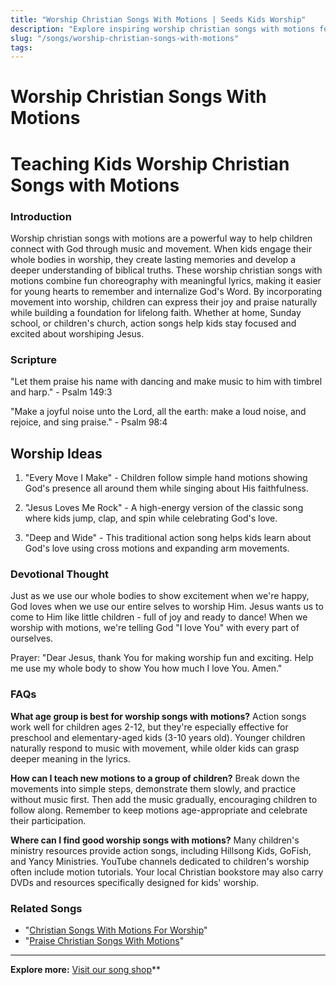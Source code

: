 ```yaml
---
title: "Worship Christian Songs With Motions | Seeds Kids Worship"
description: "Explore inspiring worship christian songs with motions for children's worship and faith development. Biblical music resources for families and ministry."
slug: "/songs/worship-christian-songs-with-motions"
tags:
---
```


# Worship Christian Songs With Motions

# Teaching Kids Worship Christian Songs with Motions

### Introduction
Worship christian songs with motions are a powerful way to help children connect with God through music and movement. When kids engage their whole bodies in worship, they create lasting memories and develop a deeper understanding of biblical truths. These worship christian songs with motions combine fun choreography with meaningful lyrics, making it easier for young hearts to remember and internalize God's Word. By incorporating movement into worship, children can express their joy and praise naturally while building a foundation for lifelong faith. Whether at home, Sunday school, or children's church, action songs help kids stay focused and excited about worshiping Jesus.

### Scripture
"Let them praise his name with dancing and make music to him with timbrel and harp." - Psalm 149:3

"Make a joyful noise unto the Lord, all the earth: make a loud noise, and rejoice, and sing praise." - Psalm 98:4

## Worship Ideas
1. "Every Move I Make" - Children follow simple hand motions showing God's presence all around them while singing about His faithfulness.

2. "Jesus Loves Me Rock" - A high-energy version of the classic song where kids jump, clap, and spin while celebrating God's love.

3. "Deep and Wide" - This traditional action song helps kids learn about God's love using cross motions and expanding arm movements.

### Devotional Thought
Just as we use our whole bodies to show excitement when we're happy, God loves when we use our entire selves to worship Him. Jesus wants us to come to Him like little children - full of joy and ready to dance! When we worship with motions, we're telling God "I love You" with every part of ourselves.

Prayer: "Dear Jesus, thank You for making worship fun and exciting. Help me use my whole body to show You how much I love You. Amen."

### FAQs

**What age group is best for worship songs with motions?**
Action songs work well for children ages 2-12, but they're especially effective for preschool and elementary-aged kids (3-10 years old). Younger children naturally respond to music with movement, while older kids can grasp deeper meaning in the lyrics.

**How can I teach new motions to a group of children?**
Break down the movements into simple steps, demonstrate them slowly, and practice without music first. Then add the music gradually, encouraging children to follow along. Remember to keep motions age-appropriate and celebrate their participation.

**Where can I find good worship songs with motions?**
Many children's ministry resources provide action songs, including Hillsong Kids, GoFish, and Yancy Ministries. YouTube channels dedicated to children's worship often include motion tutorials. Your local Christian bookstore may also carry DVDs and resources specifically designed for kids' worship.

### Related Songs

- "[Christian Songs With Motions For Worship](/songs/christian-songs-with-motions-for-worship/)"
- "[Praise Christian Songs With Motions](/songs/praise-christian-songs-with-motions/)"

---

**Explore more:** [Visit our song shop](https://seedskidsworship.com/shop)**

<!-- Schema Markup -->
<script type="application/ld+json">
{
  "@context": "https://schema.org",
  "@type": "MusicRecording",
  "name": "Worship Christian Songs With Motions",
  "byArtist": {
    "@type": "MusicGroup",
    "name": "Seeds Kids Worship"
  },
  "isFamilyFriendly": true,
  "url": "https://seedskidsworship.com/songs/worship-christian-songs-with-motions/"
}
</script>